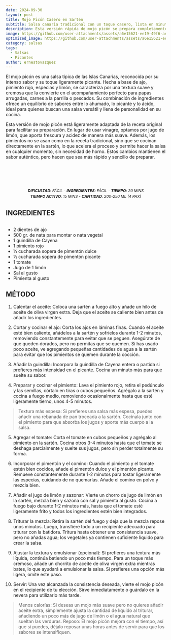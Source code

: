 ```yaml
---
date: 2024-09-30
layout: post
title: Mojo Picón Casero en Sartén
subtitle: Salsa canaria tradicional con un toque casero, lista en minutos.
description: Esta versión rápida de mojo picón se prepara completamente en sartén, logrando una mezcla perfecta de sabores intensos y picantes. La combinación de ajo, guindilla, pimientos y tomate es ideal para acompañar papas arrugadas, carnes o cualquier aperitivo. ¡Un toque de las Islas Canarias que no puede faltar en tu cocina!
image: https://github.com/user-attachments/assets/a6e15621-ee19-49f6-ae45-f963f1f02845
optimized_image: https://github.com/user-attachments/assets/a6e15621-ee19-49f6-ae45-f963f1f02845
category: salsas
tags:
  - Salsas
  - Picantes
author: ernestovazquez
---
```


El mojo picón es una salsa típica de las Islas Canarias, reconocida por su intenso sabor y su toque ligeramente picante. Hecha a base de ajo, pimiento rojo, especias y limón, se caracteriza por una textura suave y cremosa que la convierte en el acompañamiento perfecto para papas arrugadas, carnes a la parrilla o pescados. Su combinación de ingredientes ofrece un equilibrio de sabores entre lo ahumado, lo picante y lo ácido, ideal para quienes buscan una salsa versátil y llena de personalidad en su cocina.

Esta versión de mojo picón está ligeramente adaptada de la receta original para facilitar su preparación. En lugar de usar vinagre, optamos por jugo de limón, que aporta frescura y acidez de manera más suave. Además, los pimientos no se asan como en la receta tradicional, sino que se cocinan directamente en la sartén, lo que acelera el proceso y permite hacer la salsa en cualquier momento, sin necesidad de horno. Estos cambios mantienen el sabor auténtico, pero hacen que sea más rápido y sencillo de preparar.

<div style="display: flex; justify-content: center; text-align: center; margin-bottom: 10px; font-size: 12px;">
  <div>
    <br>
    <br>
    <br>
    <br>
    <br>
    <p style="margin: 0; line-height: 1.5;"><em><strong>DIFICULTAD</strong></em>: <em>FÁCIL</em> - <em><strong>INGREDIENTES</strong></em>: <em>FÁCIL</em> - <em><strong>TIEMPO</strong></em>: <em>20 MINS</em></p>
    <p style="margin: 0; line-height: 1.5;"><em><strong>TIEMPO ACTIVO</strong></em>: <em>15 MINS</em> - <em><strong>CANTIDAD</strong></em>: <em>200-250 ML (4 PAX)</em></p>
  </div>
</div>


## INGREDIENTES

<div style="display: flex; justify-content: space-between;">
  <div style="flex: 1; margin-right: 20px;">
    <ul style="margin-bottom: 0;">
      <li>2 dientes de ajo</li>
      <li>500 gr. de nata para montar o nata vegetal</li>
      <li>1 guindilla de Cayena</li>
      <li>1 pimiento rojo</li>
      <li>½ cucharada sopera de pimentón dulce</li>
      <li>½ cucharada sopera de pimentón picante</li>
      <li>1 tomate</li>
      <li>Jugo de 1 limón</li>
      <li>Sal al gusto</li>
      <li>Pimienta al gusto</li>
    </ul>
  </div>
</div>

## MÉTODO

1. Calentar el aceite:
Coloca una sartén a fuego alto y añade un hilo de aceite de oliva virgen extra. Deja que el aceite se caliente bien antes de añadir los ingredientes.

2. Cortar y cocinar el ajo:
Corta los ajos en láminas finas. Cuando el aceite esté bien caliente, añádelos a la sartén y sofríelos durante 1-2 minutos, removiendo constantemente para evitar que se peguen. Asegúrate de que queden dorados, pero no permitas que se quemen. Si has usado poco aceite, ve agregando pequeñas cantidades de agua a la sartén para evitar que los pimientos se quemen durante la cocción.

3. Añadir la guindilla:
Incorpora la guindilla de Cayena entera o partida si prefieres más intensidad en el picante. Cocina un minuto más para que suelte su sabor.

4. Preparar y cocinar el pimiento:
Lava el pimiento rojo, retira el pedúnculo y las semillas, córtalo en tiras o cubos pequeños. Agrégalo a la sartén y cocina a fuego medio, removiendo ocasionalmente hasta que esté ligeramente tierno, unos 4-5 minutos.

> Textura más espesa: Si prefieres una salsa más espesa, puedes añadir una rebanada de pan troceada a la sartén. Cocínala junto con el pimiento para que absorba los jugos y aporte más cuerpo a la salsa.

5. Agregar el tomate:
Corta el tomate en cubos pequeños y agrégalo al pimiento en la sartén. Cocina otros 3-4 minutos hasta que el tomate se deshaga parcialmente y suelte sus jugos, pero sin perder totalmente su forma.

6. Incorporar el pimentón y el comino:
Cuando el pimiento y el tomate estén bien cocidos, añade el pimentón dulce y el pimentón picante. Remueve constantemente durante 1-2 minutos para tostar ligeramente las especias, cuidando de no quemarlas. Añade el comino en polvo y mezcla bien.

7. Añadir el jugo de limón y sazonar:
Vierte un chorro de jugo de limón en la sartén, mezcla bien y sazona con sal y pimienta al gusto. Cocina a fuego bajo durante 1-2 minutos más, hasta que el tomate esté ligeramente frito y todos los ingredientes estén bien integrados.

8. Triturar la mezcla:
Retira la sartén del fuego y deja que la mezcla repose unos minutos. Luego, transfiere todo a un recipiente adecuado para triturar con la batidora. Tritura hasta obtener una consistencia suave, pero no añadas agua; los vegetales ya contienen suficiente líquido para crear la salsa.

9. Ajustar la textura y emulsionar (opcional):
Si prefieres una textura más líquida, continúa batiendo un poco más tiempo. Para un toque más cremoso, añade un chorrito de aceite de oliva virgen extra mientras bates, lo que ayudará a emulsionar la salsa. Si prefieres una opción más ligera, omite este paso.

10. Servir:
Una vez alcanzada la consistencia deseada, vierte el mojo picón en el recipiente de tu elección. Sirve inmediatamente o guárdalo en la nevera para utilizarlo más tarde.

> Menos calorías: Si deseas un mojo más suave pero no quieres añadir aceite extra, simplemente ajusta la cantidad de líquido al triturar, añadiendo un poco más de jugo de limón o el agua natural que sueltan las verduras.
> Reposo: El mojo picón mejora con el tiempo, así que si puedes, déjalo reposar unas horas antes de servir para que los sabores se intensifiquen.

